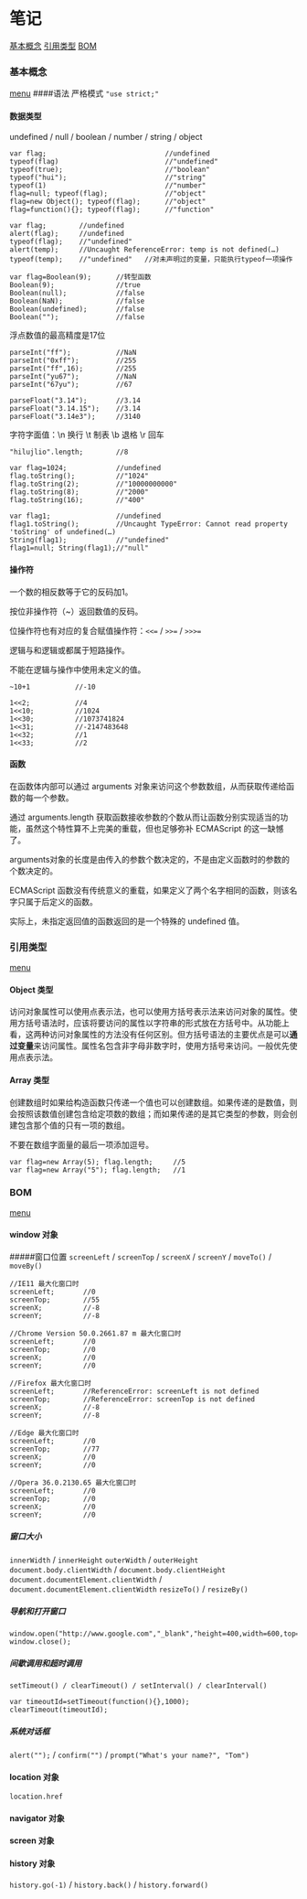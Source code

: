 # <a id="menu">笔记</a>
[基本概念](#3)
[引用类型](#5)
[BOM](#8)

### <a id="3">基本概念</a>
[menu](#menu)
####语法
严格模式 `"use strict;"`

#### 数据类型
undefined / null / boolean / number / string / object
```
var flag;                             //undefined
typeof(flag)                          //"undefined"
typeof(true);                         //"boolean"
typeof("hui");                        //"string"
typeof(1)                             //"number"
flag=null; typeof(flag);              //"object"
flag=new Object(); typeof(flag);      //"object"
flag=function(){}; typeof(flag);      //"function"
```

```
var flag;        //undefined
alert(flag);     //undefined
typeof(flag);    //"undefined"
alert(temp);     //Uncaught ReferenceError: temp is not defined(…)
typeof(temp);    //"undefined"   //对未声明过的变量，只能执行typeof一项操作
```

```
var flag=Boolean(9);      //转型函数
Boolean(9);               //true
Boolean(null);            //false
Boolean(NaN);             //false
Boolean(undefined);       //false
Boolean("");              //false
```

浮点数值的最高精度是17位
```
parseInt("ff");           //NaN
parseInt("0xff");         //255
parseInt("ff",16);        //255
parseInt("yu67");         //NaN
parseInt("67yu");         //67

parseFloat("3.14");       //3.14
parseFloat("3.14.15");    //3.14
parseFloat("3.14e3");     //3140
```

字符字面值：\n 换行   \t 制表   \b 退格   \r 回车
```
"hilujlio".length;        //8

var flag=1024;            //undefined
flag.toString();          //"1024"
flag.toString(2);         //"10000000000"
flag.toString(8);         //"2000"
flag.toString(16);        //"400"

var flag1;                //undefined
flag1.toString();         //Uncaught TypeError: Cannot read property 'toString' of undefined(…)
String(flag1);            //"undefined"
flag1=null; String(flag1);//"null"
```

#### 操作符
一个数的相反数等于它的反码加1。

按位非操作符（~）返回数值的反码。

位操作符也有对应的复合赋值操作符：`<<=` / `>>=` / `>>>=`

逻辑与和逻辑或都属于短路操作。

不能在逻辑与操作中使用未定义的值。
```
~10+1           //-10

1<<2;           //4
1<<10;          //1024
1<<30;          //1073741824
1<<31;          //-2147483648
1<<32;          //1
1<<33;          //2
```

#### 函数
在函数体内部可以通过 arguments 对象来访问这个参数数组，从而获取传递给函数的每一个参数。

通过 arguments.length 获取函数接收参数的个数从而让函数分别实现适当的功能，虽然这个特性算不上完美的重载，但也足够弥补 ECMAScript 的这一缺憾了。

arguments对象的长度是由传入的参数个数决定的，不是由定义函数时的参数的个数决定的。

ECMAScript 函数没有传统意义的重载，如果定义了两个名字相同的函数，则该名字只属于后定义的函数。

实际上，未指定返回值的函数返回的是一个特殊的 undefined 值。


### <a id="5">引用类型</a>
[menu](#menu)
#### Object 类型
访问对象属性可以使用点表示法，也可以使用方括号表示法来访问对象的属性。使用方括号语法时，应该将要访问的属性以字符串的形式放在方括号中。从功能上看，这两种访问对象属性的方法没有任何区别。但方括号语法的主要优点是可以**通过变量**来访问属性。属性名包含非字母非数字时，使用方括号来访问。一般优先使用点表示法。

#### Array 类型
创建数组时如果给构造函数只传递一个值也可以创建数组。如果传递的是数值，则会按照该数值创建包含给定项数的数组；而如果传递的是其它类型的参数，则会创建包含那个值的只有一项的数组。

不要在数组字面量的最后一项添加逗号。
```
var flag=new Array(5); flag.length;     //5
var flag=new Array("5"); flag.length;   //1
```


### <a id="8">BOM</a>
[menu](#menu)
#### window 对象
#####窗口位置
`screenLeft` / `screenTop` / `screenX` / `screenY` / `moveTo()` / `moveBy()`
```
//IE11 最大化窗口时
screenLeft;       //0
screenTop;        //55
screenX;          //-8
screenY;          //-8

//Chrome Version 50.0.2661.87 m 最大化窗口时
screenLeft;       //0
screenTop;        //0
screenX;          //0
screenY;          //0

//Firefox 最大化窗口时
screenLeft;       //ReferenceError: screenLeft is not defined
screenTop;        //ReferenceError: screenTop is not defined
screenX;          //-8
screenY;          //-8

//Edge 最大化窗口时
screenLeft;       //0
screenTop;        //77
screenX;          //0
screenY;          //0

//Opera 36.0.2130.65 最大化窗口时
screenLeft;       //0
screenTop;        //0
screenX;          //0
screenY;          //0
```

##### 窗口大小
`innerWidth` / `innerHeight`
`outerWidth` / `outerHeight`
`document.body.clientWidth` / `document.body.clientHeight`
`document.documentElement.clientWidth` / `document.documentElement.clientWidth`
`resizeTo()` / `resizeBy()`

##### 导航和打开窗口
```
window.open("http://www.google.com","_blank","height=400,width=600,top=20,left=50,menubar=yes,status=yes,toolbar=yes");
window.close();
```
##### 间歇调用和超时调用
```
setTimeout() / clearTimeout() / setInterval() / clearInterval()

var timeoutId=setTimeout(function(){},1000);
clearTimeout(timeoutId);
```
##### 系统对话框
`alert("");` / `confirm("")` / `prompt("What's your name?", "Tom")`

#### location 对象
`location.href`

#### navigator 对象

#### screen 对象

#### history 对象
`history.go(-1)` / `history.back()` / `history.forward()`
